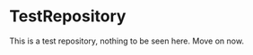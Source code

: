 TestRepository
==============

This is a test repository, nothing to be seen here. Move on now.  
 
 
   
   
   
       
                    
          
                
                
          
        
        
       
     
     
    
  
  
 
 
 
